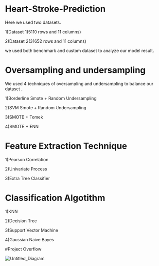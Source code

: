 # Heart-Stroke-Prediction
Here we used two datasets.

1)Dataset 1(5110 rows and 11 columns)

2)Dataset 2(31652 rows and 11 columns)

we used both benchmark and custom dataset to analyze our model result.

# Oversampling and undersampling

We used 4 techniques of oversampling and undersampling to balance our dataset . 

1)Borderline Smote + Random Undersampling

2)SVM Smote + Random Undersampling

3)SMOTE + Tomek

4)SMOTE + ENN

# Feature Extraction Technique

1)Pearson Correlation

2)Univariate Process

3)Extra Tree Classifier


# Classification Algotithm

1)KNN

2)Decision Tree

3)Support Vector Machine

4)Gaussian Naive Bayes


#Project Overflow

![Untitled_Diagram](https://user-images.githubusercontent.com/40456128/147197921-c2e95b44-68dc-4823-a5ae-c52caec22c52.png)

